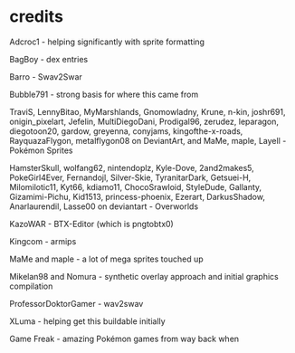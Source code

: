 # credits
Adcroc1 - helping significantly with sprite formatting

BagBoy - dex entries

Barro - Swav2Swar

Bubble791 - strong basis for where this came from

TraviS, LennyBitao, MyMarshlands, Gnomowladny, Krune, n-kin, joshr691, onigin_pixelart, Jefelin, MultiDiegoDani, Prodigal96, zerudez, leparagon, diegotoon20, gardow, greyenna, conyjams, kingofthe-x-roads, RayquazaFlygon, metalflygon08 on DeviantArt, and MaMe, maple, Layell - Pokémon Sprites

HamsterSkull, wolfang62, nintendoplz, Kyle-Dove, 2and2makes5, PokeGirl4Ever, Fernandojl, Silver-Skie, TyranitarDark, Getsuei-H, Milomilotic11, Kyt66, kdiamo11, ChocoSrawloid, StyleDude, Gallanty, Gizamimi-Pichu, Kid1513, princess-phoenix, Ezerart, DarkusShadow, Anarlaurendil, Lasse00 on deviantart - Overworlds

KazoWAR - BTX-Editor (which is pngtobtx0)

Kingcom - armips

MaMe and maple - a lot of mega sprites touched up

Mikelan98 and Nomura - synthetic overlay approach and initial graphics compilation

ProfessorDoktorGamer - wav2swav

XLuma - helping get this buildable initially

Game Freak - amazing Pokémon games from way back when
